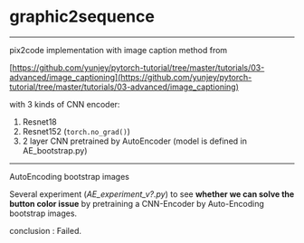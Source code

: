 # graphic2sequence
---

pix2code implementation with image caption method from

[https://github.com/yunjey/pytorch-tutorial/tree/master/tutorials/03-advanced/image_captioning](https://github.com/yunjey/pytorch-tutorial/tree/master/tutorials/03-advanced/image_captioning)

with 3 kinds of CNN encoder:
1. Resnet18
2. Resnet152 (`torch.no_grad()`)
3. 2 layer CNN pretrained by AutoEncoder (model is defined in AE_bootstrap.py)

---
AutoEncoding bootstrap images

Several experiment (*AE_experiment_v?.py*) to see **whether we can solve the button color issue** by pretraining a CNN-Encoder by Auto-Encoding bootstrap images.

conclusion : Failed.

